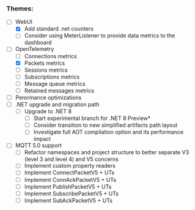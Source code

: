 
### Themes:

- [ ] WebUI
    - [x] Add standard .net counters
    - [ ] Consider using MeterListener to provide data metrics to the dashboard
- [ ] OpenTelemetry
    - [ ] Connections metrics
    - [x] Packets metrics
    - [ ] Sessions metrics
    - [ ] Subscriptions metrics
    - [ ] Message queue metrics
    - [ ] Retained messages metrics
- [ ] Perormance optimizations
- [ ] .NET upgrade and migration path
    - [ ] Upgrade to .NET 8
        - [ ] Start experimental branch for .NET 8 Preview*
        - [ ] Consider transition to new simplified artifacts path layout
        - [ ] Investigate full AOT compilation option and its performance impact
- [ ] MQTT 5.0 support
    - [ ] Refactor namespaces and project structure to better separate V3 (level 3 and level 4) and V5 concerns
    - [ ] Implement custom property readers
    - [ ] Implement ConnectPacketV5 + UTs
    - [ ] Implement ConnAckPacketV5 + UTs
    - [ ] Implement PublishPacketV5 + UTs
    - [ ] Implement SubscribePacketV5 + UTs
    - [ ] Implement SubAckPacketV5 + UTs 